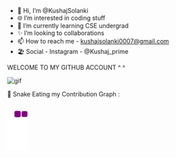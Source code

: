 - 👋 Hi, I’m @KushajSolanki
- 🌐 I’m interested in coding stuff
- 🌱 I’m currently learning CSE undergrad
- ✨ I’m looking to collaborations 
- 📫 How to reach me - kushajsolanki0007@gmail.com
- 🏖️ Social - Instagram - @Kushaj_prime
<!---
KushajSolanki/KushajSolanki is a ✨ special ✨ repository because its `README.md` (this file) appears on your GitHub profile.
You can click the Preview link to take a look at your changes.
--->
WELCOME TO MY GITHUB ACCOUNT ^ ^

   ![gif](https://media.giphy.com/media/RbDKaczqWovIugyJmW/giphy.gif)

🦖 Snake Eating my Contribution Graph :

![snake gif](https://github.com/KushajSolanki/KushajSolanki/blob/output/github-contribution-grid-snake.gif)
